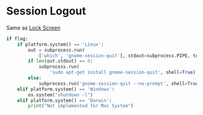 # Session Logout

Same as [Lock Screen][1]

```python
if flag:
    if platform.system() == 'Linux':
        out = subprocess.run(
            ['which', 'gnome-session-quit'], stdout=subprocess.PIPE, text=True)
        if len(out.stdout) == 0:
            subprocess.run(
                'sudo apt-get install gnome-session-quit', shell=True)
        else:
            subprocess.run('gnome-session-quit --no-prompt', shell=True)
    elif platform.system() == 'Windows':
        os.system("shutdown -l")
    elif platform.system() == 'Darwin':
        print("Not implemented for Mac System")
```

[1]: https://github.com/Nahid-Hassan/projects/blob/main/python-mini-scripts/lockscreen/README.md
